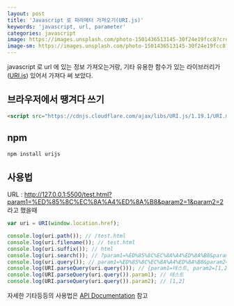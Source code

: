 ```yaml
---
layout: post
title: 'Javascript 로 파라메터 가져오기(URI.js)'
keywords: 'javascript, url, parameter'
categories: javascript
image: https://images.unsplash.com/photo-1501436513145-30f24e19fcc8?crop=entropy&cs=tinysrgb&fit=crop&fm=jpg&h=1200&ixid=eyJhcHBfaWQiOjF9&ixlib=rb-1.2.1&q=80&w=2000
image-sm: https://images.unsplash.com/photo-1501436513145-30f24e19fcc8?crop=entropy&cs=tinysrgb&fit=crop&fm=jpg&h=1200&ixid=eyJhcHBfaWQiOjF9&ixlib=rb-1.2.1&q=80&w=2000
---
```


javascript 로 url 에 있는 정보 가져오는거랑, 기타 유용한 함수가 있는 라이브러리가([URI.js](http://medialize.github.io/URI.js/)) 있어서 가져다 써 보았다.

## 브라우저에서 땡겨다 쓰기

```html
<script src="https://cdnjs.cloudflare.com/ajax/libs/URI.js/1.19.1/URI.min.js"></script>
```

## npm

```bash
npm install urijs
```

<ins class="adsbygoogle"
     style="display:block; text-align:center;"
     data-ad-layout="in-article"
     data-ad-format="fluid"
     data-ad-client="ca-pub-7073298118440059"
     data-ad-slot="8400970402"></ins>

<script>
     (adsbygoogle = window.adsbygoogle || []).push({});
</script>

## 사용법

URL : http://127.0.0.1:5500/test.html?param1=%ED%85%8C%EC%8A%A4%ED%8A%B8&param2=1&param2=2 라고 했을때

```javascript
var uri = URI(window.location.href);

console.log(uri.path()); // /test.html
console.log(uri.filename()); // test.html
console.log(uri.suffix()); // html
console.log(uri.search()); // ?param1=%ED%85%8C%EC%8A%A4%ED%8A%B8&param2=1&param2=2
console.log(uri.query()); // param1=%ED%85%8C%EC%8A%A4%ED%8A%B8&param2=1&param2=2
console.log(URI.parseQuery(uri.query())); // {param1=테스트, param2=[1,2]}
console.log(URI.parseQuery(uri.query()).param1); // 테스트
console.log(URI.parseQuery(uri.query()).param2); // [1,2]
```

자세한 기타등등의 사용법은 [API Documentation](http://medialize.github.io/URI.js/docs.html) 참고
